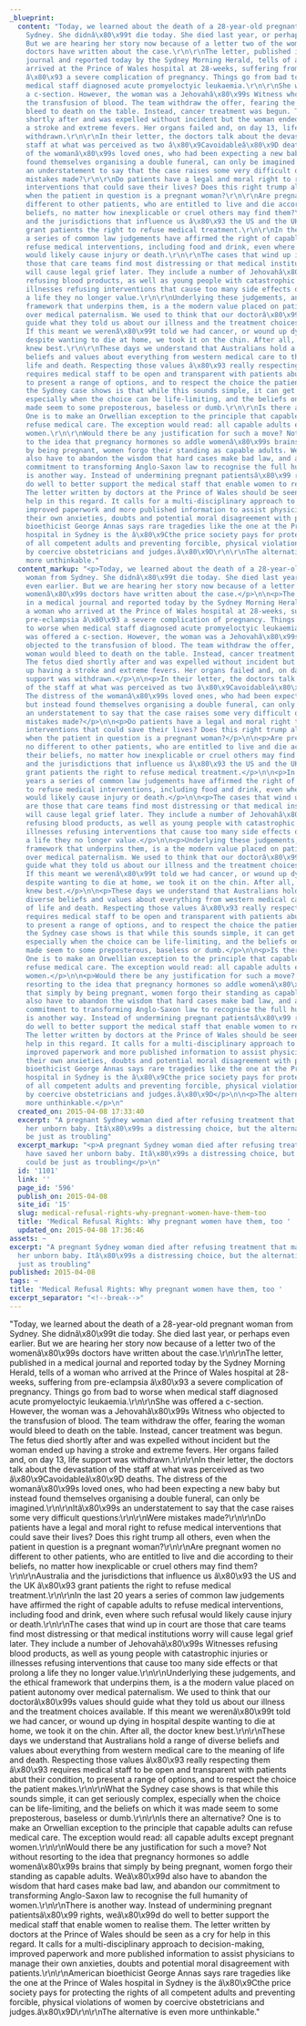 ```yaml
---
_blueprint:
  content: "Today, we learned about the death of a 28-year-old pregnant woman from
    Sydney. She didnâ\x80\x99t die today. She died last year, or perhaps even earlier.
    But we are hearing her story now because of a letter two of the womenâ\x80\x99s
    doctors have written about the case.\r\n\r\nThe letter, published in a medical
    journal and reported today by the Sydney Morning Herald, tells of a woman who
    arrived at the Prince of Wales hospital at 28-weeks, suffering from pre-eclampsia
    â\x80\x93 a severe complication of pregnancy. Things go from bad to worse when
    medical staff diagnosed acute promyeloctyic leukaemia.\r\n\r\nShe was offered
    a c-section. However, the woman was a Jehovahâ\x80\x99s Witness who objected to
    the transfusion of blood. The team withdraw the offer, fearing the woman would
    bleed to death on the table. Instead, cancer treatment was begun. The fetus died
    shortly after and was expelled without incident but the woman ended up having
    a stroke and extreme fevers. Her organs failed and, on day 13, life support was
    withdrawn.\r\n\r\nIn their letter, the doctors talk about the devastation of the
    staff at what was perceived as two â\x80\x9Cavoidableâ\x80\x9D deaths. The distress
    of the womanâ\x80\x99s loved ones, who had been expecting a new baby but instead
    found themselves organising a double funeral, can only be imagined.\r\n\r\nItâ\x80\x99s
    an understatement to say that the case raises some very difficult questions:\r\n\r\nWere
    mistakes made?\r\n\r\nDo patients have a legal and moral right to refuse medical
    interventions that could save their lives? Does this right trump all others, even
    when the patient in question is a pregnant woman?\r\n\r\nAre pregnant women no
    different to other patients, who are entitled to live and die according to their
    beliefs, no matter how inexplicable or cruel others may find them?\r\n\r\nAustralia
    and the jurisdictions that influence us â\x80\x93 the US and the UK â\x80\x93
    grant patients the right to refuse medical treatment.\r\n\r\nIn the last 20 years
    a series of common law judgements have affirmed the right of capable adults to
    refuse medical interventions, including food and drink, even where such refusal
    would likely cause injury or death.\r\n\r\nThe cases that wind up in court are
    those that care teams find most distressing or that medical institutions worry
    will cause legal grief later. They include a number of Jehovahâ\x80\x99s Witnesses
    refusing blood products, as well as young people with catastrophic injuries or
    illnesses refusing interventions that cause too many side effects or that prolong
    a life they no longer value.\r\n\r\nUnderlying these judgements, and the ethical
    framework that underpins them, is a the modern value placed on patient autonomy
    over medical paternalism. We used to think that our doctorâ\x80\x99s values should
    guide what they told us about our illness and the treatment choices available.
    If this meant we werenâ\x80\x99t told we had cancer, or wound up dying in hospital
    despite wanting to die at home, we took it on the chin. After all, the doctor
    knew best.\r\n\r\nThese days we understand that Australians hold a range of diverse
    beliefs and values about everything from western medical care to the meaning of
    life and death. Respecting those values â\x80\x93 really respecting them â\x80\x93
    requires medical staff to be open and transparent with patients abut their condition,
    to present a range of options, and to respect the choice the patient makes.\r\n\r\nWhat
    the Sydney case shows is that while this sounds simple, it can get seriously complex,
    especially when the choice can be life-limiting, and the beliefs on which it was
    made seem to some preposterous, baseless or dumb.\r\n\r\nIs there an alternative?
    One is to make an Orwellian exception to the principle that capable adults can
    refuse medical care. The exception would read: all capable adults except pregnant
    women.\r\n\r\nWould there be any justification for such a move? Not without resorting
    to the idea that pregnancy hormones so addle womenâ\x80\x99s brains that simply
    by being pregnant, women forgo their standing as capable adults. Weâ\x80\x99d
    also have to abandon the wisdom that hard cases make bad law, and abandon our
    commitment to transforming Anglo-Saxon law to recognise the full humanity of women.\r\n\r\nThere
    is another way. Instead of undermining pregnant patientsâ\x80\x99 rights, weâ\x80\x99d
    do well to better support the medical staff that enable women to realise them.
    The letter written by doctors at the Prince of Wales should be seen as a cry for
    help in this regard. It calls for a multi-disciplinary approach to decision-making,
    improved paperwork and more published information to assist physicians to manage
    their own anxieties, doubts and potential moral disagreement with patients.\r\n\r\nAmerican
    bioethicist George Annas says rare tragedies like the one at the Prince of Wales
    hospital in Sydney is the â\x80\x9Cthe price society pays for protecting the rights
    of all competent adults and preventing forcible, physical violations of women
    by coercive obstetricians and judges.â\x80\x9D\r\n\r\nThe alternative is even
    more unthinkable."
  content_markup: "<p>Today, we learned about the death of a 28-year-old pregnant
    woman from Sydney. She didnâ\x80\x99t die today. She died last year, or perhaps
    even earlier. But we are hearing her story now because of a letter two of the
    womenâ\x80\x99s doctors have written about the case.</p>\n\n<p>The letter, published
    in a medical journal and reported today by the Sydney Morning Herald, tells of
    a woman who arrived at the Prince of Wales hospital at 28-weeks, suffering from
    pre-eclampsia â\x80\x93 a severe complication of pregnancy. Things go from bad
    to worse when medical staff diagnosed acute promyeloctyic leukaemia.</p>\n\n<p>She
    was offered a c-section. However, the woman was a Jehovahâ\x80\x99s Witness who
    objected to the transfusion of blood. The team withdraw the offer, fearing the
    woman would bleed to death on the table. Instead, cancer treatment was begun.
    The fetus died shortly after and was expelled without incident but the woman ended
    up having a stroke and extreme fevers. Her organs failed and, on day 13, life
    support was withdrawn.</p>\n\n<p>In their letter, the doctors talk about the devastation
    of the staff at what was perceived as two â\x80\x9Cavoidableâ\x80\x9D deaths.
    The distress of the womanâ\x80\x99s loved ones, who had been expecting a new baby
    but instead found themselves organising a double funeral, can only be imagined.</p>\n\n<p>Itâ\x80\x99s
    an understatement to say that the case raises some very difficult questions:</p>\n\n<p>Were
    mistakes made?</p>\n\n<p>Do patients have a legal and moral right to refuse medical
    interventions that could save their lives? Does this right trump all others, even
    when the patient in question is a pregnant woman?</p>\n\n<p>Are pregnant women
    no different to other patients, who are entitled to live and die according to
    their beliefs, no matter how inexplicable or cruel others may find them?</p>\n\n<p>Australia
    and the jurisdictions that influence us â\x80\x93 the US and the UK â\x80\x93
    grant patients the right to refuse medical treatment.</p>\n\n<p>In the last 20
    years a series of common law judgements have affirmed the right of capable adults
    to refuse medical interventions, including food and drink, even where such refusal
    would likely cause injury or death.</p>\n\n<p>The cases that wind up in court
    are those that care teams find most distressing or that medical institutions worry
    will cause legal grief later. They include a number of Jehovahâ\x80\x99s Witnesses
    refusing blood products, as well as young people with catastrophic injuries or
    illnesses refusing interventions that cause too many side effects or that prolong
    a life they no longer value.</p>\n\n<p>Underlying these judgements, and the ethical
    framework that underpins them, is a the modern value placed on patient autonomy
    over medical paternalism. We used to think that our doctorâ\x80\x99s values should
    guide what they told us about our illness and the treatment choices available.
    If this meant we werenâ\x80\x99t told we had cancer, or wound up dying in hospital
    despite wanting to die at home, we took it on the chin. After all, the doctor
    knew best.</p>\n\n<p>These days we understand that Australians hold a range of
    diverse beliefs and values about everything from western medical care to the meaning
    of life and death. Respecting those values â\x80\x93 really respecting them â\x80\x93
    requires medical staff to be open and transparent with patients abut their condition,
    to present a range of options, and to respect the choice the patient makes.</p>\n\n<p>What
    the Sydney case shows is that while this sounds simple, it can get seriously complex,
    especially when the choice can be life-limiting, and the beliefs on which it was
    made seem to some preposterous, baseless or dumb.</p>\n\n<p>Is there an alternative?
    One is to make an Orwellian exception to the principle that capable adults can
    refuse medical care. The exception would read: all capable adults except pregnant
    women.</p>\n\n<p>Would there be any justification for such a move? Not without
    resorting to the idea that pregnancy hormones so addle womenâ\x80\x99s brains
    that simply by being pregnant, women forgo their standing as capable adults. Weâ\x80\x99d
    also have to abandon the wisdom that hard cases make bad law, and abandon our
    commitment to transforming Anglo-Saxon law to recognise the full humanity of women.</p>\n\n<p>There
    is another way. Instead of undermining pregnant patientsâ\x80\x99 rights, weâ\x80\x99d
    do well to better support the medical staff that enable women to realise them.
    The letter written by doctors at the Prince of Wales should be seen as a cry for
    help in this regard. It calls for a multi-disciplinary approach to decision-making,
    improved paperwork and more published information to assist physicians to manage
    their own anxieties, doubts and potential moral disagreement with patients.</p>\n\n<p>American
    bioethicist George Annas says rare tragedies like the one at the Prince of Wales
    hospital in Sydney is the â\x80\x9Cthe price society pays for protecting the rights
    of all competent adults and preventing forcible, physical violations of women
    by coercive obstetricians and judges.â\x80\x9D</p>\n\n<p>The alternative is even
    more unthinkable.</p>\n"
  created_on: 2015-04-08 17:33:40
  excerpt: "A pregnant Sydney woman died after refusing treatment that may have saved
    her unborn baby. Itâ\x80\x99s a distressing choice, but the alternative could
    be just as troubling"
  excerpt_markup: "<p>A pregnant Sydney woman died after refusing treatment that may
    have saved her unborn baby. Itâ\x80\x99s a distressing choice, but the alternative
    could be just as troubling</p>\n"
  id: '1101'
  link: ''
  page_id: '596'
  publish_on: 2015-04-08
  site_id: '15'
  slug: medical-refusal-rights-why-pregnant-women-have-them-too
  title: 'Medical Refusal Rights: Why pregnant women have them, too '
  updated_on: 2015-04-08 17:36:46
assets: ~
excerpt: "A pregnant Sydney woman died after refusing treatment that may have saved
  her unborn baby. Itâ\x80\x99s a distressing choice, but the alternative could be
  just as troubling"
published: 2015-04-08
tags: ~
title: 'Medical Refusal Rights: Why pregnant women have them, too '
excerpt_separator: "<!--break-->"
---
```


"Today, we learned about the death of a 28-year-old pregnant woman from Sydney.
  She didnâ\x80\x99t die today. She died last year, or perhaps even earlier. But we
  are hearing her story now because of a letter two of the womenâ\x80\x99s doctors
  have written about the case.<!--break-->\r\n\r\nThe letter, published in a medical journal and
  reported today by the Sydney Morning Herald, tells of a woman who arrived at the
  Prince of Wales hospital at 28-weeks, suffering from pre-eclampsia â\x80\x93 a severe
  complication of pregnancy. Things go from bad to worse when medical staff diagnosed
  acute promyeloctyic leukaemia.\r\n\r\nShe was offered a c-section. However, the
  woman was a Jehovahâ\x80\x99s Witness who objected to the transfusion of blood.
  The team withdraw the offer, fearing the woman would bleed to death on the table.
  Instead, cancer treatment was begun. The fetus died shortly after and was expelled
  without incident but the woman ended up having a stroke and extreme fevers. Her
  organs failed and, on day 13, life support was withdrawn.\r\n\r\nIn their letter,
  the doctors talk about the devastation of the staff at what was perceived as two
  â\x80\x9Cavoidableâ\x80\x9D deaths. The distress of the womanâ\x80\x99s loved ones,
  who had been expecting a new baby but instead found themselves organising a double
  funeral, can only be imagined.\r\n\r\nItâ\x80\x99s an understatement to say that
  the case raises some very difficult questions:\r\n\r\nWere mistakes made?\r\n\r\nDo
  patients have a legal and moral right to refuse medical interventions that could
  save their lives? Does this right trump all others, even when the patient in question
  is a pregnant woman?\r\n\r\nAre pregnant women no different to other patients, who
  are entitled to live and die according to their beliefs, no matter how inexplicable
  or cruel others may find them?\r\n\r\nAustralia and the jurisdictions that influence
  us â\x80\x93 the US and the UK â\x80\x93 grant patients the right to refuse medical
  treatment.\r\n\r\nIn the last 20 years a series of common law judgements have affirmed
  the right of capable adults to refuse medical interventions, including food and
  drink, even where such refusal would likely cause injury or death.\r\n\r\nThe cases
  that wind up in court are those that care teams find most distressing or that medical
  institutions worry will cause legal grief later. They include a number of Jehovahâ\x80\x99s
  Witnesses refusing blood products, as well as young people with catastrophic injuries
  or illnesses refusing interventions that cause too many side effects or that prolong
  a life they no longer value.\r\n\r\nUnderlying these judgements, and the ethical
  framework that underpins them, is a the modern value placed on patient autonomy
  over medical paternalism. We used to think that our doctorâ\x80\x99s values should
  guide what they told us about our illness and the treatment choices available. If
  this meant we werenâ\x80\x99t told we had cancer, or wound up dying in hospital
  despite wanting to die at home, we took it on the chin. After all, the doctor knew
  best.\r\n\r\nThese days we understand that Australians hold a range of diverse beliefs
  and values about everything from western medical care to the meaning of life and
  death. Respecting those values â\x80\x93 really respecting them â\x80\x93 requires
  medical staff to be open and transparent with patients abut their condition, to
  present a range of options, and to respect the choice the patient makes.\r\n\r\nWhat
  the Sydney case shows is that while this sounds simple, it can get seriously complex,
  especially when the choice can be life-limiting, and the beliefs on which it was
  made seem to some preposterous, baseless or dumb.\r\n\r\nIs there an alternative?
  One is to make an Orwellian exception to the principle that capable adults can refuse
  medical care. The exception would read: all capable adults except pregnant women.\r\n\r\nWould
  there be any justification for such a move? Not without resorting to the idea that
  pregnancy hormones so addle womenâ\x80\x99s brains that simply by being pregnant,
  women forgo their standing as capable adults. Weâ\x80\x99d also have to abandon
  the wisdom that hard cases make bad law, and abandon our commitment to transforming
  Anglo-Saxon law to recognise the full humanity of women.\r\n\r\nThere is another
  way. Instead of undermining pregnant patientsâ\x80\x99 rights, weâ\x80\x99d do well
  to better support the medical staff that enable women to realise them. The letter
  written by doctors at the Prince of Wales should be seen as a cry for help in this
  regard. It calls for a multi-disciplinary approach to decision-making, improved
  paperwork and more published information to assist physicians to manage their own
  anxieties, doubts and potential moral disagreement with patients.\r\n\r\nAmerican
  bioethicist George Annas says rare tragedies like the one at the Prince of Wales
  hospital in Sydney is the â\x80\x9Cthe price society pays for protecting the rights
  of all competent adults and preventing forcible, physical violations of women by
  coercive obstetricians and judges.â\x80\x9D\r\n\r\nThe alternative is even more
  unthinkable."
